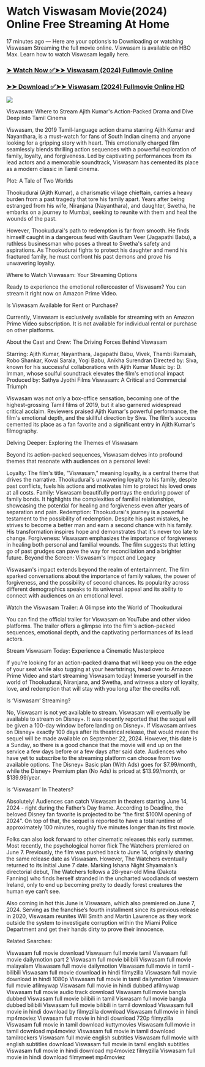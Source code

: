 # Watch Viswasam Movie(2024) Online Free Streaming At Home

17 minutes ago — Here are your options’s to Downloading or watching Viswasam Streaming the full movie online. Viswasam is available on HBO Max. Learn how to watch Viswasam legally here.


### [➤ Watch Now ✅➤➤ Viswasam (2024) Fullmovie Online](https://hindiandtamildubbedmovies.blogspot.com/2024/09/viswasam-near-me-2024.html)

### [➤➤ Download ✅➤➤ Viswasam (2024) Fullmovie Online HD](https://hindiandtamildubbedmovies.blogspot.com/2024/09/viswasam-near-me-2024.html)

<p dir="auto"><a href="https://hindiandtamildubbedmovies.blogspot.com/2024/09/viswasam-near-me-2024.html" title="PLAY NOW" rel="nofollow"><img src="https://i.imgur.com/jhNGoEt.gif" style="max-width: 100%;"></a></p>


Viswasam: Where to Stream Ajith Kumar's Action-Packed Drama and Dive Deep into Tamil Cinema

Viswasam, the 2019 Tamil-language action drama starring Ajith Kumar and Nayanthara, is a must-watch for fans of South Indian cinema and anyone looking for a gripping story with heart. This emotionally charged film seamlessly blends thrilling action sequences with a powerful exploration of family, loyalty, and forgiveness. Led by captivating performances from its lead actors and a memorable soundtrack, Viswasam has cemented its place as a modern classic in Tamil cinema.

Plot: A Tale of Two Worlds

Thookudurai (Ajith Kumar), a charismatic village chieftain, carries a heavy burden from a past tragedy that tore his family apart. Years after being estranged from his wife, Niranjana (Nayanthara), and daughter, Swetha, he embarks on a journey to Mumbai, seeking to reunite with them and heal the wounds of the past.

However, Thookudurai's path to redemption is far from smooth. He finds himself caught in a dangerous feud with Gautham Veer (Jagapathi Babu), a ruthless businessman who poses a threat to Swetha's safety and aspirations. As Thookudurai fights to protect his daughter and mend his fractured family, he must confront his past demons and prove his unwavering loyalty.

Where to Watch Viswasam: Your Streaming Options

Ready to experience the emotional rollercoaster of Viswasam? You can stream it right now on Amazon Prime Video.

Is Viswasam Available for Rent or Purchase?

Currently, Viswasam is exclusively available for streaming with an Amazon Prime Video subscription. It is not available for individual rental or purchase on other platforms.

About the Cast and Crew: The Driving Forces Behind Viswasam

Starring: Ajith Kumar, Nayanthara, Jagapathi Babu, Vivek, Thambi Ramaiah, Robo Shankar, Kovai Sarala, Yogi Babu, Anikha Surendran
Directed by: Siva, known for his successful collaborations with Ajith Kumar
Music by: D. Imman, whose soulful soundtrack elevates the film's emotional impact
Produced by: Sathya Jyothi Films
Viswasam: A Critical and Commercial Triumph

Viswasam was not only a box-office sensation, becoming one of the highest-grossing Tamil films of 2019, but it also garnered widespread critical acclaim. Reviewers praised Ajith Kumar's powerful performance, the film's emotional depth, and the skillful direction by Siva. The film's success cemented its place as a fan favorite and a significant entry in Ajith Kumar's filmography.

Delving Deeper: Exploring the Themes of Viswasam

Beyond its action-packed sequences, Viswasam delves into profound themes that resonate with audiences on a personal level:

Loyalty: The film's title, "Viswasam," meaning loyalty, is a central theme that drives the narrative. Thookudurai's unwavering loyalty to his family, despite past conflicts, fuels his actions and motivates him to protect his loved ones at all costs.
Family: Viswasam beautifully portrays the enduring power of family bonds. It highlights the complexities of familial relationships, showcasing the potential for healing and forgiveness even after years of separation and pain.
Redemption: Thookudurai's journey is a powerful testament to the possibility of redemption. Despite his past mistakes, he strives to become a better man and earn a second chance with his family. His transformation inspires hope and demonstrates that it's never too late to change.
Forgiveness: Viswasam emphasizes the importance of forgiveness in healing both personal and familial wounds. The film suggests that letting go of past grudges can pave the way for reconciliation and a brighter future.
Beyond the Screen: Viswasam's Impact and Legacy

Viswasam's impact extends beyond the realm of entertainment. The film sparked conversations about the importance of family values, the power of forgiveness, and the possibility of second chances. Its popularity across different demographics speaks to its universal appeal and its ability to connect with audiences on an emotional level.

Watch the Viswasam Trailer: A Glimpse into the World of Thookudurai

You can find the official trailer for Viswasam on YouTube and other video platforms. The trailer offers a glimpse into the film's action-packed sequences, emotional depth, and the captivating performances of its lead actors.

Stream Viswasam Today: Experience a Cinematic Masterpiece

If you're looking for an action-packed drama that will keep you on the edge of your seat while also tugging at your heartstrings, head over to Amazon Prime Video and start streaming Viswasam today! Immerse yourself in the world of Thookudurai, Niranjana, and Swetha, and witness a story of loyalty, love, and redemption that will stay with you long after the credits roll.


Is ‘Viswasam’ Streaming?

No, Viswasam is not yet available to stream. Viswasam will eventually be available to stream on Disney+. It was recently reported that the sequel will be given a 100-day window before landing on Disney+. If Viswasam arrives on Disney+ exactly 100 days after its theatrical release, that would mean the sequel will be made available on September 22, 2024. However, this date is a Sunday, so there is a good chance that the movie will end up on the service a few days before or a few days after said date. Audiences who have yet to subscribe to the streaming platform can choose from two available options. The Disney+ Basic plan (With Ads) goes for $7.99/month, while the Disney+ Premium plan (No Ads) is priced at $13.99/month, or $139.99/year.

Is ‘Viswasam’ In Theaters?

Absolutely! Audiences can catch Viswasam in theaters starting June 14, 2024 - right during the Father’s Day frame. According to Deadline, the beloved Disney fan favorite is projected to be “the first $100M opening of 2024”. On top of that, the sequel is reported to have a total runtime of approximately 100 minutes, roughly five minutes longer than its first movie.

Folks can also look forward to other cinematic releases this early summer. Most recently, the psychological horror flick The Watchers premiered on June 7. Previously, the film was pushed back to June 14, originally sharing the same release date as Viswasam. However, The Watchers eventually returned to its initial June 7 date. Marking Ishana Night Shyamalan’s directorial debut, The Watchers follows a 28-year-old Mina (Dakota Fanning) who finds herself stranded in the uncharted woodlands of western Ireland, only to end up becoming pretty to deadly forest creatures the human eye can’t see.

Also coming in hot this June is Viswasam, which also premiered on June 7, 2024. Serving as the franchise’s fourth installment since its previous release in 2020, Viswasam reunites Will Smith and Martin Lawrence as they work outside the system to investigate corruption within the Miami Police Department and get their hands dirty to prove their innocence.


Related Searches:

Viswasam full movie download
Viswasam full movie tamil
Viswasam full movie dailymotion part 2
Viswasam full movie bilibili
Viswasam full movie malayalam
Viswasam full movie dailymotion
Viswasam full movie in tamil - bilibili
Viswasam full movie download in hindi filmyzilla
Viswasam full movie download in hindi 1080p
Viswasam full movie in tamil dailymotion
Viswasam full movie afilmywap
Viswasam full movie in hindi dubbed afilmywap
Viswasam full movie audio track download
Viswasam full movie bangla dubbed
Viswasam full movie bilibili in tamil
Viswasam full movie bangla dubbed bilibili
Viswasam full movie bilibili in tamil download
Viswasam full movie in hindi download by filmyzilla
download Viswasam full movie in hindi mp4moviez
Viswasam full movie in hindi download 720p filmyzilla
Viswasam full movie in tamil download kuttymovies
Viswasam full movie in tamil download mp4moviez
Viswasam full movie in tamil download tamilrockers
Viswasam full movie english subtitles
Viswasam full movie with english subtitles download
Viswasam full movie in tamil english subtitles
Viswasam full movie in hindi download mp4moviez filmyzilla
Viswasam full movie in hindi download filmymeet mp4moviez
